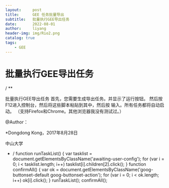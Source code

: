 ```yaml
---
layout:     post
title:      GEE 任务批量导出
subtitle:   批量执行GEE导出任务 
date:       2022-08-01
author:     liyang
header-img: img/Rio2.png
catalog: true
tags:
    - GEE
---
```


# 批量执行GEE导出任务

/ ** 

 批量执行GEE导出任务 
 首先，您需要生成导出任务。并显示了运行按钮。 
 然后按F12进入控制台，然后将这些脚本粘贴到其中，然后按 
 输入。所有任务都将自动启动。 
 （支持Firefox和Chrome。其他浏览器我没有测试过。） 

  @Author： 

 *Dongdong Kong，2017年8月28日 

 中山大学 

 * / 
 function runTaskList() {
    var tasklist = document.getElementsByClassName('awaiting-user-config');
    for (var i = 0; i < tasklist.length; i++)
        tasklist[i].children[2].click();
}
function confirmAll() {
    var ok = document.getElementsByClassName('goog-buttonset-default goog-buttonset-action');
    for (var i = 0; i < ok.length; i++)
        ok[i].click();
}
runTaskList();
confirmAll();

